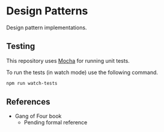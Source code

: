 # Design Patterns

Design pattern implementations.

## Testing

This repository uses [Mocha](https://mochajs.org/) for running unit tests.

To run the tests (in watch mode) use the following command.

```bash
npm run watch-tests
```

## References

- Gang of Four book
  - Pending formal reference

